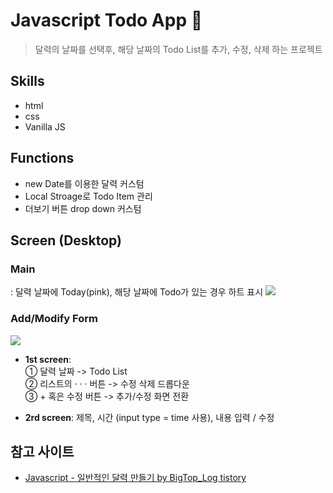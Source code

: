 ﻿# Javascript Todo App 📆

> 달력의 날짜를 선택후, 해당 날짜의 Todo List를 추가, 수정, 삭제 하는 프로젝트

## Skills

- html
- css
- Vanilla JS

## Functions

- new Date를 이용한 달력 커스텀
- Local Stroage로 Todo Item 관리
- 더보기 버튼 drop down 커스텀

## Screen (Desktop)

### **Main**

: 달력 날짜에 Today(pink), 해당 날짜에 Todo가 있는 경우 하트 표시
<img src="https://user-images.githubusercontent.com/83004037/117769506-bfdcd700-b26e-11eb-9ea0-ea948e82a6c4.PNG">

### **Add/Modify Form**

<img src="https://user-images.githubusercontent.com/83004037/117769667-f74b8380-b26e-11eb-91cd-8ad35f7cc8d8.PNG">

- **1st screen**: <br/>
  ① 달력 날짜 -> Todo List <br/>
  ② 리스트의 · · · 버튼 -> 수정 삭제 드롭다운 <br/>
  ③ + 혹은 수정 버튼 -> 추가/수정 화면 전환

- **2rd screen**:
  제목, 시간 (input type = time 사용), 내용 입력 / 수정

## 참고 사이트

- [Javascript - 일반적인 달력 만들기 by BigTop_Log tistory](https://bigtop.tistory.com/63)
